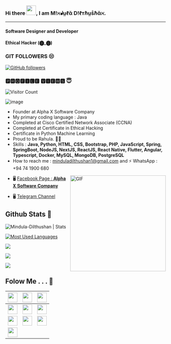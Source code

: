 ### Hi there <img src="https://github.com/Mindula-Dilthushan/Mindula-Dilthushan/blob/master/asserts/hi.gif" width="30px">, I am M!ℵᖱṳℓᾰ D!ℓтℏṳṧℏᾰℵ.

***
#### Software Designer and Developer 
#### Ethical Hacker    (⓿_⓿)


### GIT FOLLOWERS 😒
[![GitHub followers](https://img.shields.io/github/followers/Mindula-Dilthushan.svg?style=social&label=Follow&maxAge=2592000)](https://github.com/Mindula-Dilthushan?tab=followers)


### 🅿🆁🅾🅵🅸🅻🅴 🆅🅸🅴🆆🆂 😇
![Visitor Count](https://profile-counter.glitch.me/{Mindula-Dilthushan}/count.svg)

![image](https://github.com/Mindula-Dilthushan/Mindula-Dilthushan/blob/master/asserts/15.jpg)


- Founder at Alpha X Software Company
- My primary coding language : Java
- Completed at Cisco Certified Network Associate (CCNA)
- Completed at Certificate in Ethical Hacking
- Certificate in Python Machine Learning
- Proud to be Rahula. 💙🧡
- Skills : **Java, Python, HTML, CSS, Bootstrap, PHP, JavaScript, Spring, SpringBoot, NodeJS, NextJS, ReactJS, React Native, Flutter, Angular, Typescript, Docker, MySQL, MongoDB, PostgreSQL**
- How to reach me : minduladilthushan1@gmail.com and  ⚡ WhatsApp : +94 74 1900 680

<img align="right" alt="GIF" src="https://github.com/Mindula-Dilthushan/Mindula-Dilthushan/blob/master/asserts/image.gif?raw=true" width="300" height="300" />

- 🖥 [Facebook Page : 𝐀𝐥𝐩𝐡𝐚 𝐗 𝐒𝐨𝐟𝐭𝐰𝐚𝐫𝐞 𝐂𝐨𝐦𝐩𝐚𝐧𝐲](https://www.facebook.com/minduladilthushan/?ref=pages_you_manage)

- 🖥 [Telegram Channel](https://t.me/alphaxcompany)

## Github Stats 🧐

<p align="left"> <img src="https://github-readme-stats.vercel.app/api?username=Mindula-Dilthushan&show_icons=true&theme=gotham" alt="Mindula-Dilthushan | Stats" />

[![Most Used Languages](https://github-readme-stats.vercel.app/api/top-langs/?username=Mindula-Dilthushan&layout=compact&theme=gotham)](https://github.com/Mindula-Dilthushan/github-readme-stats)

![](https://github-profile-summary-cards.vercel.app/api/cards/profile-details?username=Mindula-Dilthushan&theme=monokai)

![](https://github-profile-summary-cards.vercel.app/api/cards/stats?username=Mindula-Dilthushan&theme=monokai)

[![](https://github-readme-streak-stats.herokuapp.com?user=Mindula-Dilthushan&theme=soft-green)](https://git.io/streak-stats)



## Folow Me . . . 🤪

|[<img height="30" src = "https://img.shields.io/badge/linkedin-blue.svg?&style=for-the-badge&logo=linkedin&logoColor=white" />][LinkedIn] | [<img height="30" src = "https://img.shields.io/badge/Youtube-EA2027.svg?&style=for-the-badge&logo=Youtube&logoColor=white">][Youtube]|  [<img height="30" src = "https://img.shields.io/badge/Facebook-0652DD.svg?&style=for-the-badge&logo=facebook&logoColor=white">][Facebook]|
|:--- | :---: |          ---: |
|[<img height="30" src = "https://img.shields.io/badge/Whatsapp-%27ae60.svg?&style=for-the-badge&logo=WhatsApp&logoColor=white">][WhatsApp]| [<img height="30" src = "https://img.shields.io/badge/twitter-1e90ff.svg?&style=for-the-badge&logo=twitter&logoColor=white">][Twitter]| [<img height="30" src = "https://img.shields.io/badge/instragram-ef5777.svg?&style=for-the-badge&logo=instagram&logoColor=white">][Instragram]|
|[<img height="30" src = "https://img.shields.io/badge/tumblr-7158e2.svg?&style=for-the-badge&logo=tumblr&logoColor=white">][Tumblr]| [<img height="30" src = "https://img.shields.io/badge/reddit-fa8231.svg?&style=for-the-badge&logo=reddit&logoColor=white">][Reddit]| [<img height="30" src = "https://img.shields.io/badge/telegram-2d98da.svg?&style=for-the-badge&logo=telegram&logoColor=white">][Telegram]|
|[<img height="30" src = "https://img.shields.io/badge/DEV%20Community-2f3640.svg?&style=for-the-badge&logo=Dev_Community&logoColor=white">][Dev_Community]



[linkedin]: https://www.linkedin.com/in/mindula-dilthushan-081a11185/
[Youtube]: https://www.youtube.com/channel/UCJL3S9dlNvlSi_QhBTCUiRQ?disable_polymer=true
[Facebook]: https://www.facebook.com/minduladilthushan.manamperi
[WhatsApp]: https://wa.me/0741900680
[Twitter]: https://twitter.com/MindulaDilthus8
[Instragram]: https://www.instagram.com/mindula_dilthushan/
[Tumblr]:https://www.tumblr.com/dashboard
[Reddit]:https://www.reddit.com/user/Loose_Essay9560
[Telegram]:https://t.me/alphaxcompany
[Dribble]:https://dribbble.com/minduladilthushan
[Dev_Community]:https://dev.to/minduladilthushan



[comment]: <> (No Use-------------------------------------------------------------------------------------------------------------------------)

[comment]: <> (<p align="left"> <a href="https://github.com/Mindula-Dilthushan/github-readme-stats"><img alt="Mindula-Dilthushan's Top Languages" src="https://github-readme-stats.vercel.app/api/top-langs/?username=Mindula-Dilthushan&langs_count=8&layout=compact&theme=gotham&hide_border=true&bg_color=1F222E&title_color=F85D7F&icon_color=F8D866&hide=Jupyter%20Notebook" height="192px"/></a> </p>)
[comment]: <> (![Most Used Languages]&#40;https://github-readme-stats.vercel.app/api/top-langs/?username=Mindula-Dilthushan&theme=gotham&show_icons=true&#41;)




[comment]: <> (Not Working---------------------------------------------------------------------------------------------------------------------)

[comment]: <> ([![Mindula Dilthushan's github activity graph]&#40;https://activity-graph.herokuapp.com/graph?username=Mindula-Dilthushan&theme=dracula&#41;]&#40;https://github.com/Mindula-Dilthushan/github-readme-activity-graph&#41;)






[comment]: <> (Basic---------------------------------------------------------------------------------------------------------------------------)
<!--
**Mindula-Dilthushan/Mindula-Dilthushan** is a ✨ _special_ ✨ repository because its `README.md` (this file) appears on your GitHub profile.

Here are some ideas to get you started:

- 🔭 I’m currently working on ...
- 🌱 I’m currently learning ...
- 👯 I’m looking to collaborate on ...
- 🤔 I’m looking for help with ...
- 💬 Ask me about ...
- 📫 How to reach me: ...
- 😄 Pronouns: ...
- ⚡ Fun fact: ...
-->
